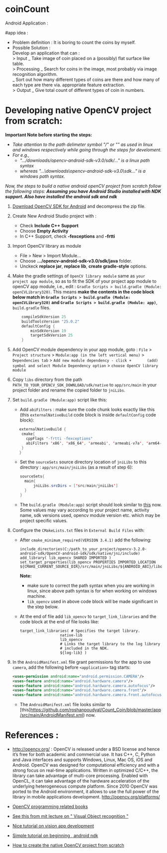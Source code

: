 # coinCount
Android Application :

#app idea : 
  * Problem definition : It is boring to count the coins by myself.
  * Possible Solution : <br> 
        Develop an application that can : <br>
          > Input _ Take image of coin placed on a (possibly) flat surface like table. <br>
          > Processing _ Search for coins in the image, most probably via image recognition algorithm. <br>
                       _ Sort out how many different types of coins are there and how many of each type are there via. appropriate feature
                          extraction. <br>
          > Output _ Give total count of different types of coin in numbers.
          
          
# Developing native OpenCV project from scratch:
   **Important Note before starting the steps:**
  - _Take attention to the path delimeter symbol "/" or "\" as used in linux and windows respectively while going through the steps for develoment._
  - _For e.g.,_
    - _".../downloads/opencv-android-sdk-v3.0/sdk/..." is a linux path syntax_
    - _whereas "...\downloads\opencv-android-sdk-v3.0\sdk\..." is a windows path syntax._

_Now, the steps to build a native android openCV project from scratch follow the following steps: **Assuming you have Android Studio installed with NDK support. Also have installed the android sdk and ndk**_

1. [Download OpenCV SDK for Android](https://sourceforge.net/projects/opencvlibrary/files/opencv-android/3.2.0/opencv-3.2.0-android-sdk.zip/download) and decompress the zip file.

2. Create New Android Studio project with :
    * Check **Include C++ Support**
    * Choose **Empty Activity**
    * In C++ Support, check **-fexceptions** and **-frtti**

3. Import OpenCV library as module
   * File > New > Import Module...
   * Choose **.../opencv-android-sdk-v3.0/sdk/java** folder.
   * Unckeck **replace jar**, **replace lib**, **create gradle-style** options.
   
4. Make the gradle settings of `OpenCV library module` same as `your project app module`, so as to fit the SDK of your project app module to openCV app module, i.e., edit : `Gradle Scripts > build.gradle (Module: openCVLibrary320)`. This means **make the contents in the code block below match in `Gradle Scripts > build.gradle (Module: openCVLibrary320)` and `Gradle Scripts > build.gradle (Module: app)`**, `build.gradle` files.
    ```java
        compileSdkVersion 25 
        buildToolsVersion "25.0.2" 
        defaultConfig { 
            minSdkVersion 19
            targetSdkVersion 25
        } 
     ```

5. Add OpenCV module dependency in your app module, goto :
   `File` > `Project structure` > `Module:app (in the left vertical menu)` > `Dependencies tab` > `Add new module dependency - click +       (add) symbol and select Module Dependency option` > `choose OpenCV library module`
   
6. Copy `libs` directory from the path `PATH_TO_YOUR_OPENCV_SDK_DOWNLOAD/sdk/native` to `app/src/main` in your project folder and rename the copied folder to `jniLibs`.

7. Set `build.gradle (Module:app)` script like this:
    * Add `abiFilters` : make sure the code chunk looks exactly like this (this `externalNativeBuild` code block is inside        `defaultConfig` code block):
    ```java
       externalNativeBuild {
        cmake{
          cppFlags "-frtti -fexceptions"
          abiFilters 'x86', 'x86_64', 'armeabi', 'armeabi-v7a', 'arm64-v8a', 'mips', 'mips64'
        }
       } 
    ```
    
    * Set the `sourceSets` source directory location of `jniLibs` to this directory : `app/src/main/jniLibs` (as a result of step 6):
      ```java
      sourceSets{
        main{
            jniLibs.srcDirs = ['src/main/jniLibs']
        }
      }
      ```
     * The `build.gradle (Module:app)` script should look similar to 
       [this](https://github.com/roshanpoudyal/Count_Coin/blob/master/app/build.gradle) now. Some values may vary according to your            project name, activity name, sdk versions used, opencv module version etc. which may be project specific values.
       
8. Configure the `CMakeLists.txt` files in `External Build Files` with:
   * After `cmake_minimum_required(VERSION 3.4.1)` add the following:
     ```
     include_directories(C:/path_to_your_project/opencv-3.2.0-android-sdk/OpenCV-android-sdk/sdk/native/jni/include)
     add_library( lib_opencv SHARED IMPORTED )
     set_target_properties(lib_opencv PROPERTIES IMPORTED_LOCATION                ${CMAKE_CURRENT_SOURCE_DIR}/src/main/jniLibs/${ANDROID_ABI}/libopencv_java3.so)
     ```
     **Note:** 
       - make sure to correct the path syntax when you are working in linux, since above path syntax is for when working on windows              machine.
       - `lib_opencv` used in above code block will be made significant in the step below.
     
   * At the end of file add `lib_opencv` to `target_link_libraries` and the code block at the end of file looks like:
     ```
     target_link_libraries( # Specifies the target library.
                       native-lib
                       lib_opencv
                       # Links the target library to the log library
                       # included in the NDK.
                       ${log-lib} )
     ```
     
9. In the `AndroidManifest.xml` file grant permissions for the app to use `camera`, add the following before `<application>` tag starts:
    ```xml
    <uses-permission android:name="android.permission.CAMERA"/>
    <uses-feature android:name="android.hardware.camera"/>
    <uses-feature android:name="android.hardware.camera.autofocus"/>
    <uses-feature android:name="android.hardware.camera.front"/>
    <uses-feature android:name="android.hardware.camera.front.autofocus"/>
    ```
    * The `AndroidManifest.xml` file looks similar to       [this]https://github.com/roshanpoudyal/Count_Coin/blob/master/app/src/main/AndroidManifest.xml) now.
          
# References :
   * http://opencv.org/ : OpenCV is released under a BSD license and hence it’s free for both academic and commercial use. It has C++, C, Python and Java interfaces and supports Windows, Linux, Mac OS, iOS and Android. OpenCV was designed for computational efficiency and with a strong focus on real-time applications. Written in optimized C/C++, the library can take advantage of multi-core processing. Enabled with OpenCL, it can take advantage of the hardware acceleration of the underlying heterogeneous compute platform.
   Since 2010 OpenCV was ported to the Android environment, it allows to use the full power of the library in mobile applications development. http://opencv.org/platforms/
      
   * [OpenCV programming related books](http://opencv.org/books.html)
   
   * [See this from mit lecture on " Visual Object recognition "]( https://www.youtube.com/watch?v=gvmfbePC2pc&feature=youtu.be&list=PLnvKubj2-I2LhIibS8TOGC42xsD3-liux )
   
   * [Nice tutorial on vision app development](https://www.youtube.com/playlist?list=PL6v5F68v1ZZzTDq8VI9Jcmb0J99WRrYn4")
   
   * [Simple tutorial on beginning , android ndk](https://code.tutsplus.com/tutorials/how-to-get-started-with-androids-native-development-kit--cms-27605)
   
   * [How to create the native OpenCV project from scratch](https://github.com/leadrien/opencv_native_androidstudio/blob/master/README.md#how-to-create-the-native-opencv-project-from-scratch)
